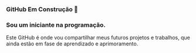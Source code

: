 ### GitHub Em Construção 👋
### Sou um iniciante na programação. 
Este GitHub é onde vou compartilhar meus futuros projetos e trabalhos, que ainda estão em fase de aprendizado e aprimoramento.

<!--
**magnoolivee/magnoolivee** is a ✨ _special_ ✨ repository because its `README.md` (this file) appears on your GitHub profile.

Here are some ideas to get you started:

- 🔭 I’m currently working on ...
- 🌱 I’m currently learning ...
- 👯 I’m looking to collaborate on ...
- 🤔 I’m looking for help with ...
- 💬 Ask me about ...
- 📫 How to reach me: ...
- 😄 Pronouns: ...
- ⚡ Fun fact: ...
-->
